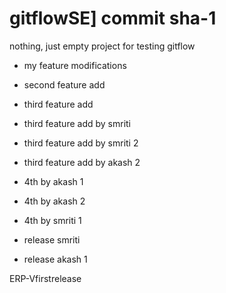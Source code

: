 # gitflowSE] commit sha-1
nothing, just empty project for testing gitflow

- my feature modifications

- second feature add

- third feature add

- third feature add by smriti


- third feature add by smriti 2

- third feature add by akash 2

- 4th by akash 1

- 4th by akash 2

- 4th by smriti 1


- release smriti

- release akash 1

ERP-Vfirstrelease
